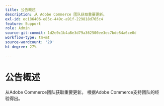 ```yaml
---
title: 公告概述
description: 从 Adobe Commerce 团队获取重要更新。
exl-id: ec186406-e85c-449c-a91f-229818d765c4
feature: Support
role: Admin
source-git-commit: 1d2e0c1b4a8e3d79a362500ee3ec7bde84a6ce0d
workflow-type: tm+mt
source-wordcount: '29'
ht-degree: 27%

---
```


# 公告概述

从Adobe Commerce团队获取重要更新。 根据Adobe Commerce支持团队的经验得出。

